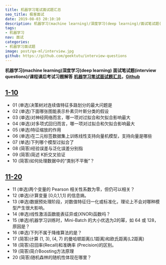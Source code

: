 ```yaml
---
title: 机器学习笔试面试题汇总
seo_title: 极客面试
date: 2019-08-03 20:10:10
description: 机器学习(machine learning)/深度学习(deep learning)/面试笔试题(interview questions)，吴恩达(Andrew Ng)机器学习课程(machine learning course)课后习题，CMU 考试题和答案。
tags:
- 机器学习
nav: 面试
categories:
- 机器学习面试题
image: post/qa-ml/interview.jpg
github: https://github.com/geektutu/interview-questions
---
```


**机器学习(machine learning)深度学习(deep learning)**
**面试笔试题(interview questions)/课程课后考试习题解答**
**[机器学习笔试面试题汇总](https://geektutu.com/post/qa-ml.html)，[Github](https://github.com/geektutu/interview-questions)**

## [1-10](https://geektutu.com/post/qa-ml-1.html)

- 01 (单选)决策树对连续值特征多路划分的最大问题是
- 02 (单选)下面哪张图能表示朴素贝叶斯分类的假设
- 03 (单选)对神经网络而言，哪一项对过拟合和欠拟合影响最大
- 04 (单选)对多项式回归而言，哪一项对过拟合和欠拟合影响最大
- 05 (单选)特征缩放的作用
- 06 (单选)在二元标签数据集上训练线性支持向量机模型，支持向量是哪些
- 07 (单选)下列哪个模型过拟合了
- 08 (简答)经验误差与泛化误差分别指
- 09 (简答)简述 K折交叉验证
- 10 (简答)如何处理数据中的“类别不平衡”？

## [11-20](https://geektutu.com/post/qa-ml-2.html)

- 11 (单选)两个变量的 Pearson 相关性系数为零，但仍可以相关？
- 12 (单选)计算变量 [0,0,1,1,1] 的信息熵。
- 13 (单选)数据预处理阶段，对数值特征归一化或标准化，理论上不会对哪种模型产生很大影响。
- 14 (单选)线性激活函数能表征异或(XNOR)函数吗？
- 15 (单选)机器学习训练时，Mini-Batch 的大小优选为2的幂，如 64 或 128，原因是？
- 16 (单选)下列不属于降维算法的是？
- 17 (简答)计算 (1, 3), (4, 7) 的曼哈顿距离(L1距离)和欧氏距离(L2距离)
- 18 (简答)召回率(Recall)和准确率 (Precision)的区别。
- 19 (简答)简介Boosting方法原理
- 20 (简答)随机森林的随机性体现在哪里？